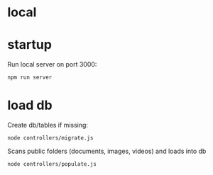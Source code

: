 # local

# startup
Run local server on port 3000:
```
npm run server
```

# load db
Create db/tables if missing:
```
node controllers/migrate.js
```
Scans public folders (documents, images, videos) and loads into db
```
node controllers/populate.js
```